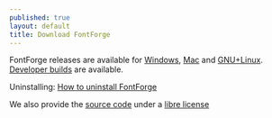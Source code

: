 ```yaml
---
published: true
layout: default
title: Download FontForge
---
```


FontForge releases are available for <a href="/en-US/downloads/windows/">Windows</a>, <a href="/en-US/downloads/mac/">Mac</a> and <a href="/en-US/downloads/gnulinux/">GNU+Linux</a>. <a href="/en-US/downloads/dev/">Developer builds</a> are available.

Uninstalling: [How to uninstall FontForge](/en-US/downloads/uninstalling/)

We also provide the <a href="/en-US/downloads/source/">source code</a> under a [libre license](https://github.com/fontforge/fontforge/blob/master/LICENSE)

